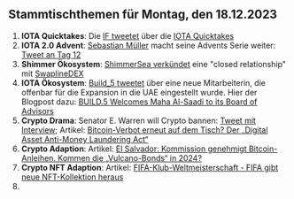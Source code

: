 ## Stammtischthemen für Montag, den 18.12.2023

1. **IOTA Quicktakes**: Die [IF tweetet]() über die [IOTA Quicktakes]()
2. **IOTA 2.0 Advent**: [Sebastian Müller](https://twitter.com/NaitsabesMue) macht seine Advents Serie weiter: [Tweet an Tag 12](https://x.com/NaitsabesMue/status/1734469844026757121?s=20)
3. **Shimmer Ökosystem**: [ShimmerSea verkündet](https://x.com/ShimmerSeaDEX/status/1734475673618841674?s=20) eine "closed relationship" mit [SwaplineDEX](https://twitter.com/SwaplineDEX)
4. **IOTA Ökosystem**: [Build_5 tweetet](https://x.com/build5tech/status/1734453620152881420?s=20) über eine neue Mitarbeiterin, die offenbar für die Expansion in die UAE eingestellt wurde. Hier der Blogpost dazu: [BUILD.5 Welcomes Maha Al-Saadi to its Board of Advisors]()
5. **Crypto Drama**: Senator E. Warren will Crypto bannen: [Tweet mit Interview](https://x.com/BTC_Archive/status/1734568836811157945?s=20); Artikel: [Bitcoin-Verbot erneut auf dem Tisch? Der „Digital Asset Anti-Money Laundering Act“](https://www.blocktrainer.de/bitcoin-verbot-erneut-auf-dem-tisch-der-digital-asset-anti-money-laundering-act/)
6. **Crypto Adaption**: Artikel: [El Salvador: Kommission genehmigt Bitcoin-Anleihen. Kommen die „Vulcano-Bonds“ in 2024?](https://www.blocktrainer.de/el-salvador-genehmigt-bitcoin-anleihen-vulcano-bonds-2024/)
7. **Crypto NFT Adaption**: Artikel: [FIFA-Klub-Weltmeisterschaft - FIFA gibt neue NFT-Kollektion heraus](https://www.btc-echo.de/schlagzeilen/fifa-neue-nft-kollektion-anlaesslich-der-klub-weltmeisterschaft-175934/)
8. 

